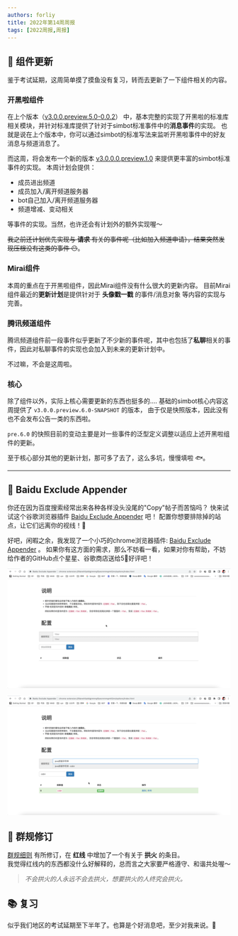 ```yaml
---
authors: forliy
title: 2022年第14周周报
tags: [2022周报,周报]
---
```


## 🍹 组件更新
鉴于考试延期，这周简单摸了摸鱼没有复习，转而去更新了一下组件相关的内容。

### 开黑啦组件
在上个版本（[v3.0.0.preview.5.0-0.0.2](https://github.com/simple-robot/simbot-component-kaiheila/releases/tag/v3.0.0.preview.5.0-0.0.2)）
中，基本完整的实现了开黑啦的标准库相关模块，并针对标准库提供了针对于simbot标准事件中的**消息事件**的实现。
也就是说在上个版本中，你可以通过simbot的标准写法来监听开黑啦事件中的好友消息与频道消息了。

而这周，将会发布一个新的版本 [v3.0.0.0.preview.1.0](https://github.com/simple-robot/simbot-component-kaiheila/releases/tag/v3.0.0.0.preview.1.0) 来提供更丰富的simbot标准事件的实现。
本周计划会提供：
- 成员进出频道
- 成员加入/离开频道服务器
- bot自己加入/离开频道服务器
- 频道增减、变动相关

等事件的实现。当然，也许还会有计划外的额外实现喔～

~~我之前还计划优先实现与 **请求** 有关的事件呢（比如加入频道申请），结果突然发现压根没有这类的事件 😶~~。


### Mirai组件
本周的重点在于开黑啦组件，因此Mirai组件没有什么很大的更新内容。
目前Mirai组件最近的**更新计划**是提供针对于 **头像戳一戳** 的事件/消息对象 等内容的实现与完善。 

### 腾讯频道组件
腾讯频道组件前一段事件似乎更新了不少新的事件呢，其中也包括了**私聊**相关的事件，因此对私聊事件的实现也会加入到未来的更新计划中。

不过嘛，不会是这周啦。

### 核心
除了组件以外，实际上核心需要更新的东西也挺多的.... 基础的simbot核心内容这周提供了 `v3.0.0.preview.6.0-SNAPSHOT` 的版本，
由于仅是快照版本，因此没有也不会发布公告一类的东西啦。

`pre.6.0` 的快照目前的变动主要是对一些事件的泛型定义调整以适应上述开黑啦组件的更新。

至于核心部分其他的更新计划，那可多了去了，这么多坑，慢慢填啦 🐟。

<hr />


## 🧩 Baidu Exclude Appender
你还在因为百度搜索经常出来各种各样没头没尾的"Copy"帖子而苦恼吗？
快来试试这个谷歌浏览器插件 [Baidu Exclude Appender](https://github.com/ForteScarlet/baidu-exclude-appender) 吧！
配置你想要排除掉的站点，让它们远离你的视线！🚫


好吧，闲暇之余，我发现了一个小巧的chrome浏览器插件: [Baidu Exclude Appender](https://github.com/ForteScarlet/baidu-exclude-appender) 。
如果你有这方面的需求，那么不妨看一看，如果对你有帮助，不妨给作者的GitHub点个星星、谷歌商店送给5🌟好评吧！

[![](option_2.gif)](option_2.gif)

[![](option_3.gif)](option_3.gif)


## 🚨 群规修订
[群规细则](/group-rule) 有所修订，在 **红线** 中增加了一个有关于 **拱火** 的条目。<br/>
我觉得红线内的东西都没什么好解释的，总而言之大家要严格遵守、和谐共处喔～

> *不会拱火的人永远不会去拱火，想要拱火的人终究会拱火。*


## 📚 复习
似乎我们地区的考试延期至下半年了。也算是个好消息吧，至少对我来说。📝



